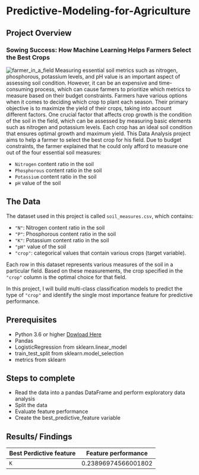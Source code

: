 # Predictive-Modeling-for-Agriculture

## Project Overview 
### Sowing Success: How Machine Learning Helps Farmers Select the Best Crops
![farmer_in_a_field](https://github.com/Rakibulhasan777/Predictive-Modeling-for-Agriculture/assets/109708414/2fae6a5f-711c-425d-957d-c981ed6723c4)
Measuring essential soil metrics such as nitrogen, phosphorous, potassium levels, and pH value is an important aspect of assessing soil condition. However, it can be an expensive and time-consuming process, which can cause farmers to prioritize which metrics to measure based on their budget constraints. 
Farmers have various options when it comes to deciding which crop to plant each season. Their primary objective is to maximize the yield of their crops, taking into account different factors. One crucial factor that affects crop growth is the condition of the soil in the field, which can be assessed by measuring basic elements such as nitrogen and potassium levels. Each crop has an ideal soil condition that ensures optimal growth and maximum yield. 
This Data Analysis project aims to help a farmer to select the best crop for his field. Due to budget constraints, the farmer explained that he could only afford to measure one out of the four essential soil measures:
  * `Nitrogen` content ratio in the soil
  * `Phosphorous` content ratio in the soil
  * `Potassium` content ratio in the soil
  * `pH` value of the soil

## The Data 
The dataset used in this project is called `soil_measures.csv`, which contains:

- `"N"`: Nitrogen content ratio in the soil
- `"P"`: Phosphorous content ratio in the soil
- `"K"`: Potassium content ratio in the soil
- `"pH"` value of the soil
- `"crop"`: categorical values that contain various crops (target variable).

Each row in this dataset represents various measures of the soil in a particular field. Based on these measurements, the crop specified in the `"crop"` column is the optimal choice for that field.  

In this project, I will build multi-class classification models to predict the type of `"crop"` and identify the single most importance feature for predictive performance.

## Prerequisites 
  * Python 3.6 or higher [Dowload Here](https://www.python.org/downloads/)
  * Pandas
  * LogisticRegression from sklearn.linear_model
  * train_test_split from sklearn.model_selection
  * metrics from sklearn

## Steps to complete 
  * Read the data into a pandas DataFrame and perform exploratory data analysis
  * Split the data
  * Evaluate feature performance
  * Create the best_predictive_feature variable

## Results/ Findings 
|Best Perdictive feature |Feature performance |
|------------------------|--------------------|
|`K` |0.23896974566001802 |
